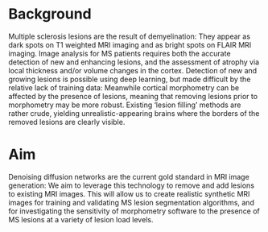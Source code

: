 # Background 
Multiple sclerosis lesions are the result of demyelination: They appear as dark spots on T1 weighted MRI imaging and as bright spots on FLAIR MRI imaging. Image analysis for MS patients requires both the accurate detection of new and enhancing lesions, and the assessment of atrophy via local thickness and/or volume changes in the cortex. Detection of new and growing lesions is possible using deep learning, but made difficult by the relative lack of training data: Meanwhile cortical morphometry can be affected by the presence of lesions, meaning that removing lesions prior to morphometry may be more robust. Existing ‘lesion filling’ methods are rather crude, yielding unrealistic-appearing brains where the borders of the removed lesions are clearly visible.

# Aim
Denoising diffusion networks are the current gold standard in MRI image generation: We aim to leverage this technology to remove and add lesions to existing MRI images. This will allow us to create realistic synthetic MRI images for training and validating MS lesion segmentation algorithms, and for investigating the sensitivity of morphometry software to the presence of MS lesions at a variety of lesion load levels.
